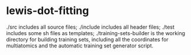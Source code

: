 # lewis-dot-fitting

./src includes all source files;
./include includes all header files;
./test includes some sh files as templates;
./training-sets-builder is the working directory for building training sets, including all the coordinates for multiatomics and the automatic training set generator script.
